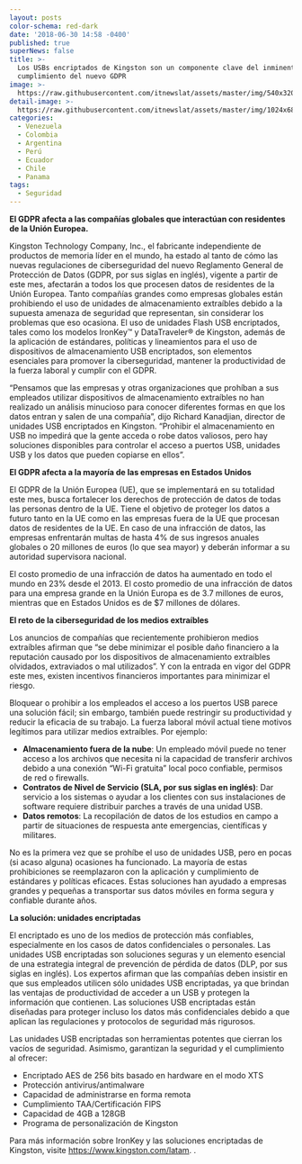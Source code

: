 ```yaml
---
layout: posts
color-schema: red-dark
date: '2018-06-30 14:58 -0400'
published: true
superNews: false
title: >-
  Los USBs encriptados de Kingston son un componente clave del inminente
  cumplimiento del nuevo GDPR
image: >-
  https://raw.githubusercontent.com/itnewslat/assets/master/img/540x320/Ironkey-p.jpg
detail-image: >-
  https://raw.githubusercontent.com/itnewslat/assets/master/img/1024x680/Ironkey-g.jpg
categories:
  - Venezuela
  - Colombia
  - Argentina
  - Perú
  - Ecuador
  - Chile
  - Panama
tags:
  - Seguridad
---
```

**El GDPR afecta a las compañías globales que interactúan con residentes de la Unión Europea.**

Kingston Technology Company, Inc., el fabricante independiente de productos de memoria líder en el mundo, ha estado al tanto de cómo las nuevas regulaciones de ciberseguridad del nuevo Reglamento General de Protección de Datos (GDPR, por sus siglas en inglés), vigente a partir de este mes, afectarán a todos los que procesen datos de residentes de la Unión Europea. Tanto compañías grandes como empresas globales están prohibiendo el uso de unidades de almacenamiento extraíbles debido a la supuesta amenaza de seguridad que representan, sin considerar los problemas que eso ocasiona. El uso de unidades Flash USB encriptados, tales como los modelos IronKey™ y DataTraveler® de Kingston, además de la aplicación de estándares, políticas y lineamientos para el uso de dispositivos de almacenamiento USB encriptados, son elementos esenciales para promover la ciberseguridad, mantener la productividad de la fuerza laboral y cumplir con el GDPR.

“Pensamos que las empresas y otras organizaciones que prohíban a sus empleados utilizar dispositivos de almacenamiento extraíbles no han realizado un análisis minucioso para conocer diferentes formas en que los datos entran y salen de una compañía”, dijo Richard Kanadjian, director de unidades USB encriptados en Kingston. “Prohibir el almacenamiento en USB no impedirá que la gente acceda o robe datos valiosos, pero hay soluciones disponibles para controlar el acceso a puertos USB, unidades USB y los datos que pueden copiarse en ellos”. 
            
**El GDPR afecta a la mayoría de las empresas en Estados Unidos**

El GDPR de la Unión Europea (UE), que se implementará en su totalidad este mes, busca fortalecer los derechos de protección de datos de todas las personas dentro de la UE. Tiene el objetivo de proteger los datos a futuro tanto en la UE como en las empresas fuera de la UE que procesan datos de residentes de la UE. En caso de una infracción de datos, las empresas enfrentarán multas de hasta 4% de sus ingresos anuales globales o 20 millones de euros (lo que sea mayor) y deberán informar a su autoridad supervisora nacional. 

El costo promedio de una infracción de datos ha aumentado en todo el mundo en 23% desde el 2013. El costo promedio de una infracción de datos para una empresa grande en la Unión Europa es de 3.7 millones de euros, mientras que en Estados Unidos es de $7 millones de dólares. 

**El reto de la ciberseguridad de los medios extraíbles**

Los anuncios de compañías que recientemente prohibieron medios extraíbles afirman que “se debe minimizar el posible daño financiero a la reputación causado por los dispositivos de almacenamiento extraíbles olvidados, extraviados o mal utilizados”. Y con la entrada en vigor del GDPR este mes, existen incentivos financieros importantes para minimizar el riesgo. 

Bloquear o prohibir a los empleados el acceso a los puertos USB parece una solución fácil; sin embargo, también puede restringir su productividad y reducir la eficacia de su trabajo. La fuerza laboral móvil actual tiene motivos legítimos para utilizar medios extraíbles. Por ejemplo:

- **Almacenamiento fuera de la nube**: Un empleado móvil puede no tener acceso a los archivos que necesita ni la capacidad de transferir archivos debido a una conexión “Wi-Fi gratuita” local poco confiable, permisos de red o firewalls.
- **Contratos de Nivel de Servicio (SLA, por sus siglas en inglés)**: Dar servicio a los sistemas o ayudar a los clientes con sus instalaciones de software requiere distribuir parches a través de una unidad USB.  
- **Datos remotos**: La recopilación de datos de los estudios en campo a partir de situaciones de respuesta ante emergencias, científicas y militares.

No es la primera vez que se prohíbe el uso de unidades USB, pero en pocas (si acaso alguna) ocasiones ha funcionado. La mayoría de estas prohibiciones se reemplazaron con la aplicación y cumplimiento de estándares y políticas eficaces. Estas soluciones han ayudado a empresas grandes y pequeñas a transportar sus datos móviles en forma segura y confiable durante años.  

**La solución: unidades encriptadas**

El encriptado es uno de los medios de protección más confiables, especialmente en los casos de datos confidenciales o personales. Las unidades USB encriptadas son soluciones seguras y un elemento esencial de una estrategia integral de prevención de pérdida de datos (DLP, por sus siglas en inglés). Los expertos afirman que las compañías deben insistir en que sus empleados utilicen sólo unidades USB encriptadas, ya que brindan las ventajas de productividad de acceder a un USB y protegen la información que contienen. Las soluciones USB encriptadas están diseñadas para proteger incluso los datos más confidenciales debido a que aplican las regulaciones y protocolos de seguridad más rigurosos.

Las unidades USB encriptadas son herramientas potentes que cierran los vacíos de seguridad. Asimismo, garantizan la seguridad y el cumplimiento al ofrecer:

- Encriptado AES de 256 bits basado en hardware en el modo XTS
- Protección antivirus/antimalware 
- Capacidad de administrarse en forma remota
- Cumplimiento TAA/Certificación FIPS
- Capacidad de 4GB a 128GB
- Programa de personalización  de Kingston


Para más información sobre IronKey y las soluciones encriptadas de Kingston, visite https://www.kingston.com/latam. .

